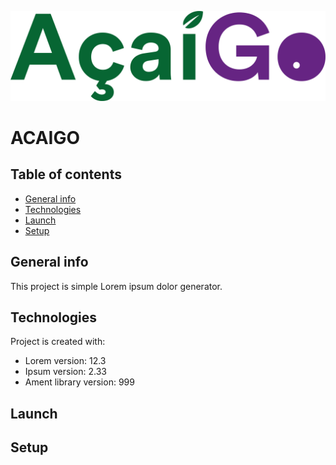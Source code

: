 ![alt text](src/assets/imgs/acai.png)

# ACAIGO 


## Table of contents
* [General info](#general-info)
* [Technologies](#technologies)
* [Launch](#Launch)
* [Setup](#setup)

## General info
This project is simple Lorem ipsum dolor generator.
	
## Technologies
Project is created with:

* Lorem version: 12.3
* Ipsum version: 2.33
* Ament library version: 999

## Launch

## Setup
